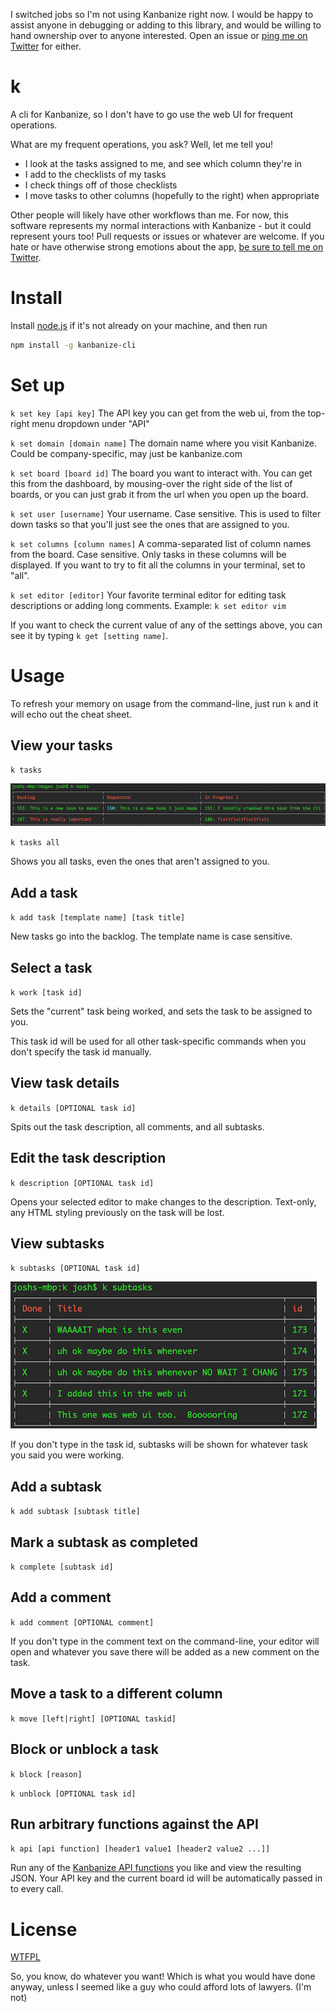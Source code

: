 I switched jobs so I'm not using Kanbanize right now.  I would be happy to assist anyone in debugging or adding to this library, and would be willing to hand ownership over to anyone interested.  Open an issue or [ping me on Twitter](https://twitter.com/tehshrike) for either.

# k

A cli for Kanbanize, so I don't have to go use the web UI for frequent operations.

What are my frequent operations, you ask?  Well, let me tell you!

- I look at the tasks assigned to me, and see which column they're in
- I add to the checklists of my tasks
- I check things off of those checklists
- I move tasks to other columns (hopefully to the right) when appropriate

Other people will likely have other workflows than me.  For now, this software represents my normal interactions with Kanbanize - but it could represent yours too!  Pull requests or issues or whatever are welcome.  If you hate or have otherwise strong emotions about the app, [be sure to tell me on Twitter](https://twitter.com/TehShrike).

# Install

Install [node.js](http://nodejs.org/download/) if it's not already on your machine, and then run

```sh
npm install -g kanbanize-cli
```

# Set up

`k set key [api key]`  The API key you can get from the web ui, from the top-right menu dropdown under "API"

`k set domain [domain name]`  The domain name where you visit Kanbanize.  Could be company-specific, may just be kanbanize.com

`k set board [board id]`  The board you want to interact with.  You can get this from the dashboard, by mousing-over the right side of the list of boards, or you can just grab it from the url when you open up the board.

`k set user [username]`  Your username.  Case sensitive.  This is used to filter down tasks so that you'll just see the ones that are assigned to you.

`k set columns [column names]`  A comma-separated list of column names from the board.  Case sensitive.  Only tasks in these columns will be displayed.  If you want to try to fit all the columns in your terminal, set to "all".

`k set editor [editor]`  Your favorite terminal editor for editing task descriptions or adding long comments.  Example: `k set editor vim`

If you want to check the current value of any of the settings above, you can see it by typing `k get [setting name]`.

# Usage

To refresh your memory on usage from the command-line, just run `k` and it will echo out the cheat sheet.

## View your tasks

`k tasks`

![k tasks](images/tasks.png)

`k tasks all`

Shows you all tasks, even the ones that aren't assigned to you.

## Add a task

`k add task [template name] [task title]`

New tasks go into the backlog.  The template name is case sensitive.

## Select a task

`k work [task id]`

Sets the "current" task being worked, and sets the task to be assigned to you.

This task id will be used for all other task-specific commands when you don't specify the task id manually.

## View task details

`k details [OPTIONAL task id]`

Spits out the task description, all comments, and all subtasks.

## Edit the task description

`k description [OPTIONAL task id]`

Opens your selected editor to make changes to the description.  Text-only, any HTML styling previously on the task will be lost.

## View subtasks

`k subtasks [OPTIONAL task id]`

![k subtasks](images/subtasks.png)

If you don't type in the task id, subtasks will be shown for whatever task you said you were working.

## Add a subtask

`k add subtask [subtask title]`

## Mark a subtask as completed

`k complete [subtask id]`

## Add a comment

`k add comment [OPTIONAL comment]`

If you don't type in the comment text on the command-line, your editor will open and whatever you save there will be added as a new comment on the task.

## Move a task to a different column

`k move [left|right] [OPTIONAL taskid]`

## Block or unblock a task

`k block [reason]`

`k unblock [OPTIONAL task id]`

## Run arbitrary functions against the API

`k api [api function] [header1 value1 [header2 value2 ...]]`

Run any of the [Kanbanize API functions](https://kanbanize.com/ctrl_integration) you like and view the resulting JSON.  Your API key and the current board id will be automatically passed in to every call.

# License

[WTFPL](http://wtfpl2.com/)

So, you know, do whatever you want!  Which is what you would have done anyway, unless I seemed like a guy who could afford lots of lawyers.  (I'm not)
